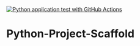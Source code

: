 [![Python application test with GitHub Actions](https://github.com/nicholasbay/Python-Project-Scaffold/actions/workflows/main.yml/badge.svg)](https://github.com/nicholasbay/Python-Project-Scaffold/actions/workflows/main.yml)

# Python-Project-Scaffold
